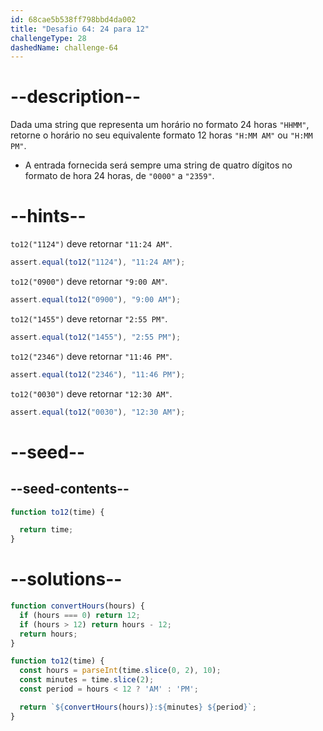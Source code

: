 ```yaml
---
id: 68cae5b538ff798bbd4da002
title: "Desafio 64: 24 para 12"
challengeType: 28
dashedName: challenge-64
---
```


# --description--

Dada uma string que representa um horário no formato 24 horas `"HHMM"`, retorne o horário no seu equivalente formato 12 horas `"H:MM AM"` ou `"H:MM PM"`.

- A entrada fornecida será sempre uma string de quatro dígitos no formato de hora 24 horas, de `"0000"` a `"2359"`.

# --hints--

`to12("1124")` deve retornar `"11:24 AM"`.

```js
assert.equal(to12("1124"), "11:24 AM");
```

`to12("0900")` deve retornar `"9:00 AM"`.

```js
assert.equal(to12("0900"), "9:00 AM");
```

`to12("1455")` deve retornar `"2:55 PM"`.

```js
assert.equal(to12("1455"), "2:55 PM");
```

`to12("2346")` deve retornar `"11:46 PM"`.

```js
assert.equal(to12("2346"), "11:46 PM");
```

`to12("0030")` deve retornar `"12:30 AM"`.

```js
assert.equal(to12("0030"), "12:30 AM");
```

# --seed--

## --seed-contents--

```js
function to12(time) {

  return time;
}
```

# --solutions--

```js
function convertHours(hours) {
  if (hours === 0) return 12;
  if (hours > 12) return hours - 12;
  return hours;
}

function to12(time) {
  const hours = parseInt(time.slice(0, 2), 10);
  const minutes = time.slice(2);
  const period = hours < 12 ? 'AM' : 'PM';

  return `${convertHours(hours)}:${minutes} ${period}`;
}
```
